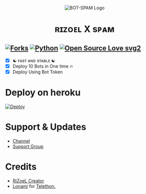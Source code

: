 <p align="center">
  <img src="./resources/logo.jpg" alt="BOT-SPAM Logo">
</p>
<h1 align="center">
  <b>ʀɪᴢᴏᴇʟ X sᴘᴀᴍ</b>
</h1>

[![Forks](https://img.shields.io/github/forks/@Nonsense13_bot/Spambot?style=flat-square&color=orange)](https://github.com/@Nonsense13_bot/Spambot/fork)
[![Python](https://img.shields.io/badge/Python-v3.9.7-blue)](https://www.python.org/)
[![Open Source Love svg2](https://badges.frapsoft.com/os/v2/open-source.svg?v=103)](https://github.com/@Nonsense13_bot/Spambot)   
----
 
- [x] ☯︎ ғᴀsᴛ ᴀɴᴅ sᴛᴀʙʟᴇ ☯︎
- [x] Deploy 10 Bots in One time 🔥
- [x] Deploy Using Bot Token 

# Deploy on heroku

[![Deploy](https://www.herokucdn.com/deploy/button.svg)](https://heroku.com/deploy?template=https://github.com/@Nonsense13_bot/spambot-heroku)


# Support & Updates
* [Channel](https://t.me/@Nonsense13_bot)
* [Support Group](https://t.me/DNHcHELL)

# Credits
* [RiZoeL Creator](https://github.com/)
* [Lonami](https://github.com/LonamiWebs/) for [Telethon.](https://github.com/LonamiWebs/Telethon)
